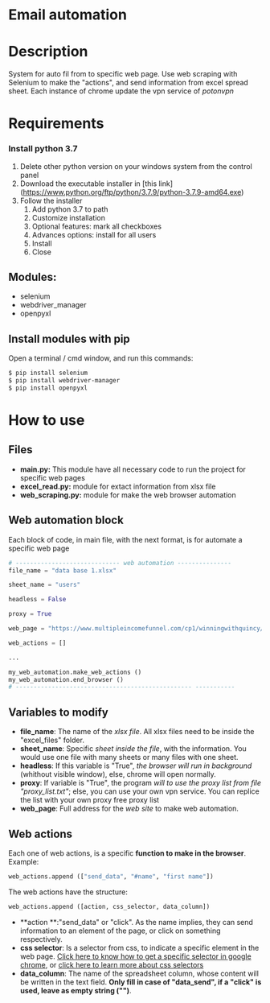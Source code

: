 # Email automation

# Description
System for auto fil from to specific web page.
Use web scraping with Selenium to make the "actions", and send information from excel spread sheet.
Each instance of chrome update the vpn service of *potonvpn*

# Requirements

### Install python 3.7
1. Delete other python version on your windows system from the control panel
2. Download the executable installer in [this link] (https://www.python.org/ftp/python/3.7.9/python-3.7.9-amd64.exe)
3. Follow the installer
    1. Add python 3.7 to path
    2. Customize installation
    3. Optional features: mark all checkboxes
    4. Advances options: install for all users
    5. Install
    6. Close

## Modules:
* selenium
* webdriver_manager
* openpyxl

## Install modules with pip

Open a terminal / cmd window, and run this commands:

```bash
$ pip install selenium
$ pip install webdriver-manager
$ pip install openpyxl
```

# How to use
## Files
* **main.py:** This module have all necessary code to run the project for specific web pages
* **excel_read.py:** module for extact information from xlsx file
* **web_scraping.py:** module for make the web browser automation

## Web automation block
Each block of code, in main file, with the next format, is for automate a specific web page

```python
# ----------------------------- web automation ---------------
file_name = "data base 1.xlsx"

sheet_name = "users"

headless = False

proxy = True

web_page = "https://www.multipleincomefunnel.com/cp1/winningwithquincy/5email"

web_actions = []

...

my_web_automation.make_web_actions ()
my_web_automation.end_browser ()
# ------------------------------------------------- -----------

```

## Variables to modify
* **file_name**: The name of the *xlsx file*. All xlsx files need to be inside the "excel_files" folder.
* **sheet_name**: Specific *sheet inside the file*, with the information. You would use one file with many sheets or many files with one sheet.
* **headless**: If this variable is "True", *the browser will run in background* (whithout visible window), else, chrome will open normally.
* **proxy**: If variable is "True", the program *will to use the proxy list from file "proxy_list.txt"*; else, you can use your own vpn service. You can replice the list with your own proxy free proxy list
* **web_page**: Full address for the *web site* to make web automation.

## Web actions
Each one of web actions, is a specific **function to make in the browser**.
Example:

```python
web_actions.append (["send_data", "#name", "first name"])
```

The web actions have the structure:
```python
web_actions.append ([action, css_selector, data_column])
```

* **action **:"send_data" or "click". As the name implies, they can send information to an element of the page, or click on something respectively.
* **css selector**: Is a selector from css, to indicate a specific element in the web page. [Click here to know how to get a specific selector in google chrome](https://stackoverflow.com/questions/4500572/how-can-i-get-the-css-selector-in-chrome/45078286), or [click here to learn more about css selectors](https://www.w3schools.com/cssref/css_selectors.asp)
* **data_column**: The name of the spreadsheet column, whose content will be written in the text field. **Only fill in case of "data_send", if a "click" is used, leave as empty string ("")**.